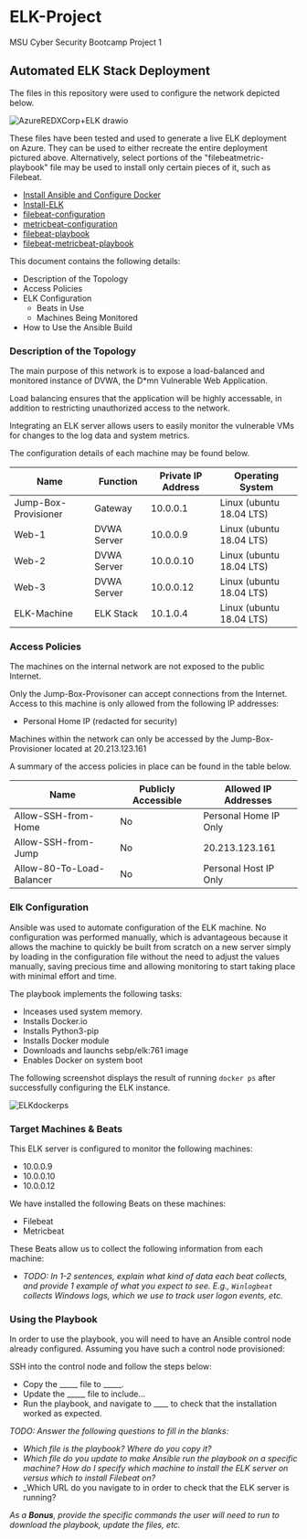 # ELK-Project
 MSU Cyber Security Bootcamp Project 1

 ## Automated ELK Stack Deployment

The files in this repository were used to configure the network depicted below.

![AzureREDXCorp+ELK drawio](https://user-images.githubusercontent.com/96896057/167030555-d2cb946b-74c5-415d-af91-190106ea026e.png)

These files have been tested and used to generate a live ELK deployment on Azure. They can be used to either recreate the entire deployment pictured above. Alternatively, select portions of the "filebeatmetric-playbook" file may be used to install only certain pieces of it, such as Filebeat.

- [Install Ansible and Configure Docker](https://github.com/RyanLinscott/ELK-Project/blob/main/Installation%20Files/Ansible.yml)
- [Install-ELK](https://github.com/RyanLinscott/ELK-Project/blob/main/Installation%20Files/Install-ELK.yml)
- [filebeat-configuration](https://github.com/RyanLinscott/ELK-Project/blob/main/Configuration%20Files/FileBeatConfig.yml)
- [metricbeat-configuration](https://github.com/RyanLinscott/ELK-Project/blob/main/Configuration%20Files/MetricbeatConfig.yml)
- [filebeat-playbook](https://github.com/RyanLinscott/ELK-Project/blob/main/Playbook%20Files/filebeat-playbook.yml)
- [filebeat-metricbeat-playbook](https://github.com/RyanLinscott/ELK-Project/blob/main/Playbook%20Files/filebeat-metricbeat-playbook.yml)

This document contains the following details:
- Description of the Topology
- Access Policies
- ELK Configuration
  - Beats in Use
  - Machines Being Monitored
- How to Use the Ansible Build


### Description of the Topology

The main purpose of this network is to expose a load-balanced and monitored instance of DVWA, the D*mn Vulnerable Web Application.

Load balancing ensures that the application will be highly accessable, in addition to restricting unauthorized access to the network.

Integrating an ELK server allows users to easily monitor the vulnerable VMs for changes to the log data and system metrics.

The configuration details of each machine may be found below.

| Name     | Function | Private IP Address | Operating System |
|----------|----------|------------|------------------|
| Jump-Box-Provisioner | Gateway  | 10.0.0.1   | Linux (ubuntu 18.04 LTS)          |
| Web-1     |    DVWA Server      | 10.0.0.9         | Linux (ubuntu 18.04 LTS)                 |
| Web-2     |    DVWA Server      | 10.0.0.10        | Linux (ubuntu 18.04 LTS)               |
| Web-3     |    DVWA Server      | 10.0.0.12        | Linux (ubuntu 18.04 LTS)                |
| ELK-Machine |  ELK Stack       | 10.1.0.4       | Linux (ubuntu 18.04 LTS)                   |  

### Access Policies

The machines on the internal network are not exposed to the public Internet. 

Only the Jump-Box-Provisoner can accept connections from the Internet. Access to this machine is only allowed from the following IP addresses:
- Personal Home IP (redacted for security)

Machines within the network can only be accessed by the Jump-Box-Provisioner located at 20.213.123.161

A summary of the access policies in place can be found in the table below.

| Name     | Publicly Accessible | Allowed IP Addresses |
|----------|---------------------|----------------------|
| Allow-SSH-from-Home | No              | Personal Home IP Only    |
|      Allow-SSH-from-Jump   |     No                | 20.213.123.161           |
|     Allow-80-To-Load-Balancer     |     No                |          Personal Host IP Only            |

### Elk Configuration

Ansible was used to automate configuration of the ELK machine. No configuration was performed manually, which is advantageous because it allows the machine to quickly be built from scratch on a new server simply by loading in the configuration file without the need to adjust the values manually, saving precious time and allowing monitoring to start taking place with minimal effort and time.

The playbook implements the following tasks:
- Inceases used system memory.
- Installs Docker.io
- Installs Python3-pip
- Installs Docker module
- Downloads and launchs sebp/elk:761 image
- Enables Docker on system boot

The following screenshot displays the result of running `docker ps` after successfully configuring the ELK instance.

![ELKdockerps](https://user-images.githubusercontent.com/96896057/166451380-08922884-80a6-4c13-9390-8072ed01174f.png)

### Target Machines & Beats
This ELK server is configured to monitor the following machines:
- 10.0.0.9
- 10.0.0.10
- 10.0.0.12

We have installed the following Beats on these machines:
- Filebeat
- Metricbeat

These Beats allow us to collect the following information from each machine:
- _TODO: In 1-2 sentences, explain what kind of data each beat collects, and provide 1 example of what you expect to see. E.g., `Winlogbeat` collects Windows logs, which we use to track user logon events, etc._

### Using the Playbook
In order to use the playbook, you will need to have an Ansible control node already configured. Assuming you have such a control node provisioned: 

SSH into the control node and follow the steps below:
- Copy the _____ file to _____.
- Update the _____ file to include...
- Run the playbook, and navigate to ____ to check that the installation worked as expected.

_TODO: Answer the following questions to fill in the blanks:_
- _Which file is the playbook? Where do you copy it?_
- _Which file do you update to make Ansible run the playbook on a specific machine? How do I specify which machine to install the ELK server on versus which to install Filebeat on?_
- _Which URL do you navigate to in order to check that the ELK server is running?

_As a **Bonus**, provide the specific commands the user will need to run to download the playbook, update the files, etc._
